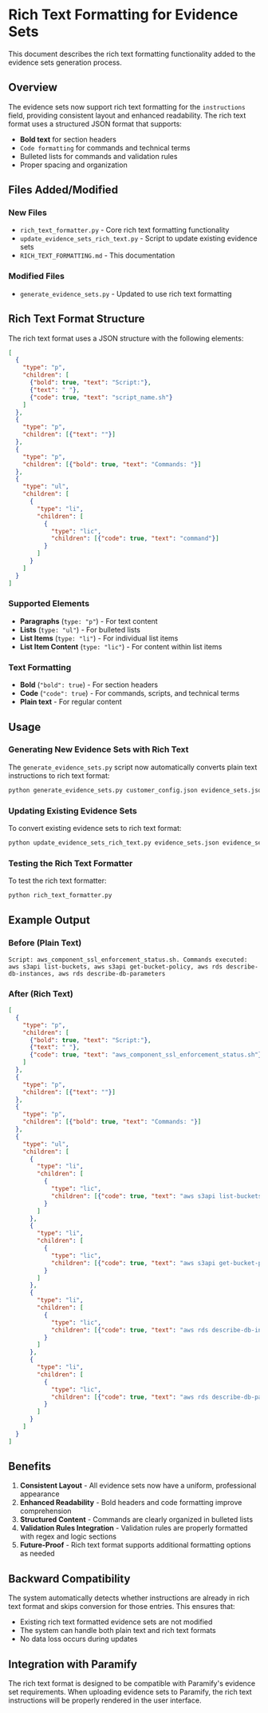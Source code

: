 # Rich Text Formatting for Evidence Sets

This document describes the rich text formatting functionality added to the evidence sets generation process.

## Overview

The evidence sets now support rich text formatting for the `instructions` field, providing consistent layout and enhanced readability. The rich text format uses a structured JSON format that supports:

- **Bold text** for section headers
- `Code formatting` for commands and technical terms
- Bulleted lists for commands and validation rules
- Proper spacing and organization

## Files Added/Modified

### New Files
- `rich_text_formatter.py` - Core rich text formatting functionality
- `update_evidence_sets_rich_text.py` - Script to update existing evidence sets
- `RICH_TEXT_FORMATTING.md` - This documentation

### Modified Files
- `generate_evidence_sets.py` - Updated to use rich text formatting

## Rich Text Format Structure

The rich text format uses a JSON structure with the following elements:

```json
[
  {
    "type": "p",
    "children": [
      {"bold": true, "text": "Script:"},
      {"text": " "},
      {"code": true, "text": "script_name.sh"}
    ]
  },
  {
    "type": "p",
    "children": [{"text": ""}]
  },
  {
    "type": "p",
    "children": [{"bold": true, "text": "Commands: "}]
  },
  {
    "type": "ul",
    "children": [
      {
        "type": "li",
        "children": [
          {
            "type": "lic",
            "children": [{"code": true, "text": "command"}]
          }
        ]
      }
    ]
  }
]
```

### Supported Elements

- **Paragraphs** (`type: "p"`) - For text content
- **Lists** (`type: "ul"`) - For bulleted lists
- **List Items** (`type: "li"`) - For individual list items
- **List Item Content** (`type: "lic"`) - For content within list items

### Text Formatting

- **Bold** (`"bold": true`) - For section headers
- **Code** (`"code": true`) - For commands, scripts, and technical terms
- **Plain text** - For regular content

## Usage

### Generating New Evidence Sets with Rich Text

The `generate_evidence_sets.py` script now automatically converts plain text instructions to rich text format:

```bash
python generate_evidence_sets.py customer_config.json evidence_sets.json
```

### Updating Existing Evidence Sets

To convert existing evidence sets to rich text format:

```bash
python update_evidence_sets_rich_text.py evidence_sets.json evidence_sets_rich_text.json
```

### Testing the Rich Text Formatter

To test the rich text formatter:

```bash
python rich_text_formatter.py
```

## Example Output

### Before (Plain Text)
```
Script: aws_component_ssl_enforcement_status.sh. Commands executed: aws s3api list-buckets, aws s3api get-bucket-policy, aws rds describe-db-instances, aws rds describe-db-parameters
```

### After (Rich Text)
```json
[
  {
    "type": "p",
    "children": [
      {"bold": true, "text": "Script:"},
      {"text": " "},
      {"code": true, "text": "aws_component_ssl_enforcement_status.sh"}
    ]
  },
  {
    "type": "p",
    "children": [{"text": ""}]
  },
  {
    "type": "p",
    "children": [{"bold": true, "text": "Commands: "}]
  },
  {
    "type": "ul",
    "children": [
      {
        "type": "li",
        "children": [
          {
            "type": "lic",
            "children": [{"code": true, "text": "aws s3api list-buckets"}]
          }
        ]
      },
      {
        "type": "li",
        "children": [
          {
            "type": "lic",
            "children": [{"code": true, "text": "aws s3api get-bucket-policy"}]
          }
        ]
      },
      {
        "type": "li",
        "children": [
          {
            "type": "lic",
            "children": [{"code": true, "text": "aws rds describe-db-instances"}]
          }
        ]
      },
      {
        "type": "li",
        "children": [
          {
            "type": "lic",
            "children": [{"code": true, "text": "aws rds describe-db-parameters"}]
          }
        ]
      }
    ]
  }
]
```

## Benefits

1. **Consistent Layout** - All evidence sets now have a uniform, professional appearance
2. **Enhanced Readability** - Bold headers and code formatting improve comprehension
3. **Structured Content** - Commands are clearly organized in bulleted lists
4. **Validation Rules Integration** - Validation rules are properly formatted with regex and logic sections
5. **Future-Proof** - Rich text format supports additional formatting options as needed

## Backward Compatibility

The system automatically detects whether instructions are already in rich text format and skips conversion for those entries. This ensures that:

- Existing rich text formatted evidence sets are not modified
- The system can handle both plain text and rich text formats
- No data loss occurs during updates

## Integration with Paramify

The rich text format is designed to be compatible with Paramify's evidence set requirements. When uploading evidence sets to Paramify, the rich text instructions will be properly rendered in the user interface.
